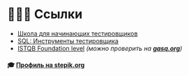
# 👨🏻‍🎓 Ссылки

- [Школа для начинающих тестировщиков](http://cert.software-testing.ru/316223261416358473)
- [SQL: Инструменты тестировщика](http://cert.software-testing.ru/317178025473999433)
- [ISTQB Foundation level](https://app.skillsclub.com/credential/53445-6a0f86eb1997184904acd80d4c5ef54ca4061f80e20573468e2d64bb72899b84) *(можно проверить на [**gasq.org**](https://www.gasq.org/ru))*

#### 🎓 [Профиль на **stepik.org**](https://stepik.org/users/636530261/profile)
